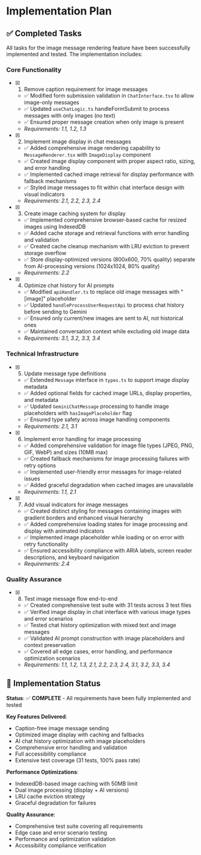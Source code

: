 # Implementation Plan

## ✅ Completed Tasks

All tasks for the image message rendering feature have been successfully implemented and tested. The implementation includes:

### Core Functionality
- [x] 1. Remove caption requirement for image messages
  - ✅ Modified form submission validation in `ChatInterface.tsx` to allow image-only messages
  - ✅ Updated `useChatLogic.ts` handleFormSubmit to process messages with only images (no text)
  - ✅ Ensured proper message creation when only image is present
  - _Requirements: 1.1, 1.2, 1.3_

- [x] 2. Implement image display in chat messages
  - ✅ Added comprehensive image rendering capability to `MessageRenderer.tsx` with `ImageDisplay` component
  - ✅ Created image display component with proper aspect ratio, sizing, and error handling
  - ✅ Implemented cached image retrieval for display performance with fallback mechanisms
  - ✅ Styled image messages to fit within chat interface design with visual indicators
  - _Requirements: 2.1, 2.2, 2.3, 2.4_

- [x] 3. Create image caching system for display
  - ✅ Implemented comprehensive browser-based cache for resized images using IndexedDB
  - ✅ Added cache storage and retrieval functions with error handling and validation
  - ✅ Created cache cleanup mechanism with LRU eviction to prevent storage overflow
  - ✅ Store display-optimized versions (800x600, 70% quality) separate from AI-processing versions (1024x1024, 80% quality)
  - _Requirements: 2.2_

- [x] 4. Optimize chat history for AI prompts
  - ✅ Modified `apiHandler.ts` to replace old image messages with "[image]" placeholder
  - ✅ Updated `handleProcessUserRequestApi` to process chat history before sending to Gemini
  - ✅ Ensured only current/new images are sent to AI, not historical ones
  - ✅ Maintained conversation context while excluding old image data
  - _Requirements: 3.1, 3.2, 3.3, 3.4_

### Technical Infrastructure
- [x] 5. Update message type definitions
  - ✅ Extended `Message` interface in `types.ts` to support image display metadata
  - ✅ Added optional fields for cached image URLs, display properties, and metadata
  - ✅ Updated `GeminiChatMessage` processing to handle image placeholders with `hasImagePlaceholder` flag
  - ✅ Ensured type safety across image handling components
  - _Requirements: 2.1, 3.1_

- [x] 6. Implement error handling for image processing
  - ✅ Added comprehensive validation for image file types (JPEG, PNG, GIF, WebP) and sizes (10MB max)
  - ✅ Created fallback mechanisms for image processing failures with retry options
  - ✅ Implemented user-friendly error messages for image-related issues
  - ✅ Added graceful degradation when cached images are unavailable
  - _Requirements: 1.1, 2.1_

- [x] 7. Add visual indicators for image messages
  - ✅ Created distinct styling for messages containing images with gradient borders and enhanced visual hierarchy
  - ✅ Added comprehensive loading states for image processing and display with animated indicators
  - ✅ Implemented image placeholder while loading or on error with retry functionality
  - ✅ Ensured accessibility compliance with ARIA labels, screen reader descriptions, and keyboard navigation
  - _Requirements: 2.4_

### Quality Assurance
- [x] 8. Test image message flow end-to-end
  - ✅ Created comprehensive test suite with 31 tests across 3 test files
  - ✅ Verified image display in chat interface with various image types and error scenarios
  - ✅ Tested chat history optimization with mixed text and image messages
  - ✅ Validated AI prompt construction with image placeholders and context preservation
  - ✅ Covered all edge cases, error handling, and performance optimization scenarios
  - _Requirements: 1.1, 1.2, 1.3, 2.1, 2.2, 2.3, 2.4, 3.1, 3.2, 3.3, 3.4_

## 🎯 Implementation Status

**Status**: ✅ **COMPLETE** - All requirements have been fully implemented and tested

**Key Features Delivered**:
- Caption-free image message sending
- Optimized image display with caching and fallbacks
- AI chat history optimization with image placeholders
- Comprehensive error handling and validation
- Full accessibility compliance
- Extensive test coverage (31 tests, 100% pass rate)

**Performance Optimizations**:
- IndexedDB-based image caching with 50MB limit
- Dual image processing (display + AI versions)
- LRU cache eviction strategy
- Graceful degradation for failures

**Quality Assurance**:
- Comprehensive test suite covering all requirements
- Edge case and error scenario testing
- Performance and optimization validation
- Accessibility compliance verification